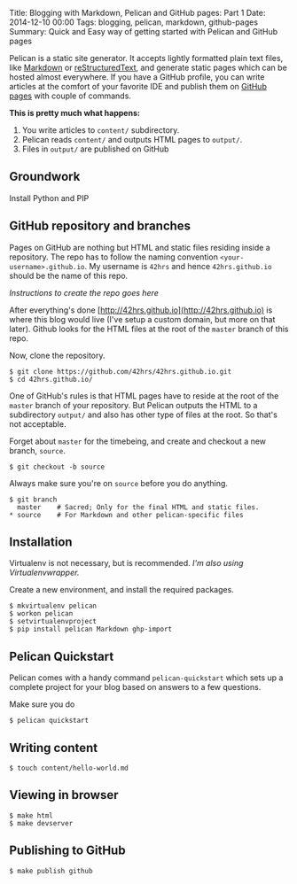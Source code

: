 Title: Blogging with Markdown, Pelican and GitHub pages: Part 1
Date: 2014-12-10 00:00
Tags: blogging, pelican, markdown, github-pages
Summary: Quick and Easy way of getting started with Pelican and GitHub pages


Pelican is a static site generator. It accepts lightly formatted plain text files, like 
   [Markdown](http://daringfireball.net/projects/markdown/) or [reStructuredText](http://docutils.sourceforge.net/rst.html),
   and generate static pages which can be hosted almost everywhere. If you have a GitHub profile, you can write articles at
   the comfort of your favorite IDE and publish them on [GitHub pages](https://pages.github.com/) with couple of commands.

**This is pretty much what happens:**

1. You write articles to `content/` subdirectory.
2. Pelican reads `content/` and outputs HTML pages to `output/`.
3. Files in `output/` are published on GitHub

## Groundwork

Install Python and PIP

## GitHub repository and branches

Pages on GitHub are nothing but HTML and static files residing inside a repository. The repo has to follow the naming convention
   `<your-username>.github.io`. My username is `42hrs` and hence `42hrs.github.io` should be the name of this repo.
   
*Instructions to create the repo goes here*
   
After everything's done [http://42hrs.github.io](http://42hrs.github.io) is where this blog would live (I've setup 
   a custom domain, but more on that later). Github looks for the HTML files at the root of the `master` branch of this repo.
   
Now, clone the repository.

```
$ git clone https://github.com/42hrs/42hrs.github.io.git
$ cd 42hrs.github.io/
```

One of GitHub's rules is that HTML pages have to reside at the root of the `master` branch of your repository. But Pelican 
   outputs the HTML to a subdirectory `output/` and also has other type of files at the root. So that's not acceptable.
   
Forget about `master` for the timebeing, and create and checkout a new branch, `source`.

```
$ git checkout -b source
```

Always make sure you're on `source` before you do anything. 

```
$ git branch 
  master    # Sacred; Only for the final HTML and static files.
* source    # For Markdown and other pelican-specific files
```


## Installation

Virtualenv is not necessary, but is recommended. *I'm also using Virtualenvwrapper.*

Create a new environment, and install the required packages.
```
$ mkvirtualenv pelican
$ workon pelican
$ setvirtualenvproject
$ pip install pelican Markdown ghp-import
```

## Pelican Quickstart

Pelican comes with a handy command `pelican-quickstart` which sets up a complete project for your blog based on answers to 
   a few questions.
   
Make sure you do 
```
$ pelican quickstart
```



## Writing content

```
$ touch content/hello-world.md
```

## Viewing in browser

```
$ make html
$ make devserver
```

## Publishing to GitHub

```
$ make publish github
```
 




